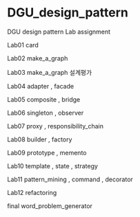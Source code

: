 # DGU_design_pattern
DGU design pattern Lab assignment

Lab01 card   

Lab02 make_a_graph   

Lab03 make_a_graph 설계평가   

Lab04 adapter , facade   

Lab05 composite , bridge   

Lab06 singleton , observer   

Lab07 proxy , responsibility_chain  

Lab08 builder , factory   

Lab09 prototype , memento   

Lab10 template , state , strategy   

Lab11 pattern_mining , command , decorator   

Lab12 refactoring   

final word_problem_generator   
